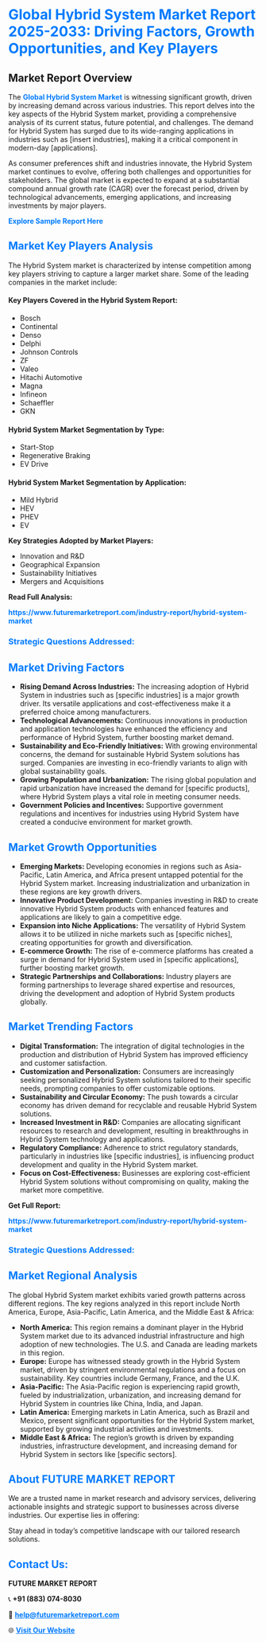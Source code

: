 <h1 style="color: #007BFF;">Global Hybrid System Market Report 2025-2033: Driving Factors, Growth Opportunities, and Key Players</h1>

<section id="overview">
<h2>Market Report Overview</h2>
<p>The <a href="https://www.futuremarketreport.com/industry-report/hybrid-system-market" style="color: #007BFF; text-decoration: none;"><strong>Global Hybrid System Market</strong></a> is witnessing significant growth, driven by increasing demand across various industries. This report delves into the key aspects of the Hybrid System market, providing a comprehensive analysis of its current status, future potential, and challenges. The demand for Hybrid System has surged due to its wide-ranging applications in industries such as [insert industries], making it a critical component in modern-day [applications].</p>
<p>As consumer preferences shift and industries innovate, the Hybrid System market continues to evolve, offering both challenges and opportunities for stakeholders. The global market is expected to expand at a substantial compound annual growth rate (CAGR) over the forecast period, driven by technological advancements, emerging applications, and increasing investments by major players.</p>
</section>

<section id="overview">
<p><a href="https://www.futuremarketreport.com/request-sample/reportId=56978" style="color: #007BFF; text-decoration: none;"><strong>Explore Sample Report Here</strong></a></p>
</section>

<section id="key-players">
<h2 style="color: #007BFF;">Market Key Players Analysis</h2>
<p>The Hybrid System market is characterized by intense competition among key players striving to capture a larger market share. Some of the leading companies in the market include:</p>
<h4>Key Players Covered in the Hybrid System Report:</h4>
<ul><li>Bosch</li><li>Continental</li><li>Denso</li><li>Delphi</li><li>Johnson Controls</li><li>ZF</li><li>Valeo</li><li>Hitachi Automotive</li><li>Magna</li><li>Infineon</li><li>Schaeffler</li><li>GKN</li></ul>
<h4>Hybrid System Market Segmentation by Type:</h4>
<ul><li>Start-Stop</li><li>Regenerative Braking</li><li>EV Drive</li></ul>

<h4>Hybrid System Market Segmentation by Application:</h4>
<ul><li>Mild Hybrid</li><li>HEV</li><li>PHEV</li><li>EV</li></ul>
<p><strong>Key Strategies Adopted by Market Players:</strong></p>
<ul>
<li>Innovation and R&D</li>
<li>Geographical Expansion</li>
<li>Sustainability Initiatives</li>
<li>Mergers and Acquisitions</li>
</ul>
</section>

<section>
<p><strong>Read Full Analysis: </strong></p><a href="https://www.futuremarketreport.com/industry-report/hybrid-system-market" style="color: #007BFF; text-decoration: none;"><strong>https://www.futuremarketreport.com/industry-report/hybrid-system-market</strong></a>
<h3 style="color: #007BFF;">Strategic Questions Addressed:</h3>
</section>

<section id="driving-factors">
<h2 style="color: #007BFF;">Market Driving Factors</h2>
<ul>
<li><strong>Rising Demand Across Industries:</strong> The increasing adoption of Hybrid System in industries such as [specific industries] is a major growth driver. Its versatile applications and cost-effectiveness make it a preferred choice among manufacturers.</li>
<li><strong>Technological Advancements:</strong> Continuous innovations in production and application technologies have enhanced the efficiency and performance of Hybrid System, further boosting market demand.</li>
<li><strong>Sustainability and Eco-Friendly Initiatives:</strong> With growing environmental concerns, the demand for sustainable Hybrid System solutions has surged. Companies are investing in eco-friendly variants to align with global sustainability goals.</li>
<li><strong>Growing Population and Urbanization:</strong> The rising global population and rapid urbanization have increased the demand for [specific products], where Hybrid System plays a vital role in meeting consumer needs.</li>
<li><strong>Government Policies and Incentives:</strong> Supportive government regulations and incentives for industries using Hybrid System have created a conducive environment for market growth.</li>
</ul>
</section>

<section id="growth-opportunities">
<h2 style="color: #007BFF;">Market Growth Opportunities</h2>
<ul>
<li><strong>Emerging Markets:</strong> Developing economies in regions such as Asia-Pacific, Latin America, and Africa present untapped potential for the Hybrid System market. Increasing industrialization and urbanization in these regions are key growth drivers.</li>
<li><strong>Innovative Product Development:</strong> Companies investing in R&D to create innovative Hybrid System products with enhanced features and applications are likely to gain a competitive edge.</li>
<li><strong>Expansion into Niche Applications:</strong> The versatility of Hybrid System allows it to be utilized in niche markets such as [specific niches], creating opportunities for growth and diversification.</li>
<li><strong>E-commerce Growth:</strong> The rise of e-commerce platforms has created a surge in demand for Hybrid System used in [specific applications], further boosting market growth.</li>
<li><strong>Strategic Partnerships and Collaborations:</strong> Industry players are forming partnerships to leverage shared expertise and resources, driving the development and adoption of Hybrid System products globally.</li>
</ul>
</section>

<section id="trending-factors">
<h2 style="color: #007BFF;">Market Trending Factors</h2>
<ul>
<li><strong>Digital Transformation:</strong> The integration of digital technologies in the production and distribution of Hybrid System has improved efficiency and customer satisfaction.</li>
<li><strong>Customization and Personalization:</strong> Consumers are increasingly seeking personalized Hybrid System solutions tailored to their specific needs, prompting companies to offer customizable options.</li>
<li><strong>Sustainability and Circular Economy:</strong> The push towards a circular economy has driven demand for recyclable and reusable Hybrid System solutions.</li>
<li><strong>Increased Investment in R&D:</strong> Companies are allocating significant resources to research and development, resulting in breakthroughs in Hybrid System technology and applications.</li>
<li><strong>Regulatory Compliance:</strong> Adherence to strict regulatory standards, particularly in industries like [specific industries], is influencing product development and quality in the Hybrid System market.</li>
<li><strong>Focus on Cost-Effectiveness:</strong> Businesses are exploring cost-efficient Hybrid System solutions without compromising on quality, making the market more competitive.</li>
</ul>
</section>

<section>
<p><strong>Get Full Report: </strong></p><a href="https://www.futuremarketreport.com/industry-report/hybrid-system-market" style="color: #007BFF; text-decoration: none;"><strong>https://www.futuremarketreport.com/industry-report/hybrid-system-market</strong></a>
<h3 style="color: #007BFF;">Strategic Questions Addressed:</h3>
</section>


<section id="regional-analysis">
<h2 style="color: #007BFF;">Market Regional Analysis</h2>
<p>The global Hybrid System market exhibits varied growth patterns across different regions. The key regions analyzed in this report include North America, Europe, Asia-Pacific, Latin America, and the Middle East & Africa:</p>
<ul>
<li><strong>North America:</strong> This region remains a dominant player in the Hybrid System market due to its advanced industrial infrastructure and high adoption of new technologies. The U.S. and Canada are leading markets in this region.</li>
<li><strong>Europe:</strong> Europe has witnessed steady growth in the Hybrid System market, driven by stringent environmental regulations and a focus on sustainability. Key countries include Germany, France, and the U.K.</li>
<li><strong>Asia-Pacific:</strong> The Asia-Pacific region is experiencing rapid growth, fueled by industrialization, urbanization, and increasing demand for Hybrid System in countries like China, India, and Japan.</li>
<li><strong>Latin America:</strong> Emerging markets in Latin America, such as Brazil and Mexico, present significant opportunities for the Hybrid System market, supported by growing industrial activities and investments.</li>
<li><strong>Middle East & Africa:</strong> The region’s growth is driven by expanding industries, infrastructure development, and increasing demand for Hybrid System in sectors like [specific sectors].</li>
</ul>
</section>

<footer>
<h2 style="color: #007BFF;">About FUTURE MARKET REPORT</h2>
<p>We are a trusted name in market research and advisory services, delivering actionable insights and strategic support to businesses across diverse industries. Our expertise lies in offering:</p>

<p>Stay ahead in today’s competitive landscape with our tailored research solutions.</p>

<h2 style="color: #007BFF;">Contact Us:</h2>
<p><strong>FUTURE MARKET REPORT</strong></p>
<p>📞 <strong>+91 (883) 074-8030</strong></p>
<p>📧 <strong><a href="mailto:help@futuremarketreport.com" style="color: #007BFF;">help@futuremarketreport.com</a></strong></p>
<p>🌐 <strong><a href="https://www.futuremarketreport.com/" style="color: #007BFF;">Visit Our Website</a></strong></p>
</footer>